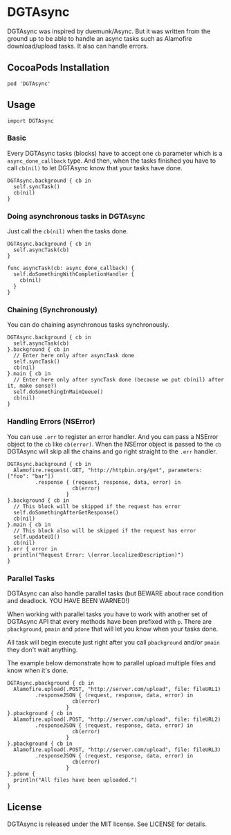 # DGTAsync
DGTAsync was inspired by duemunk/Async. But it was written from the ground up to be able to handle an async tasks such as Alamofire download/upload tasks. It also can handle errors.

## CocoaPods Installation
    pod 'DGTAsync'

## Usage

    import DGTAsync

### Basic

Every DGTAsync tasks (blocks) have to accept one `cb` parameter which is a `async_done_callback` type.
And then, when the tasks finished you have to call `cb(nil)` to let DGTAsync know that your tasks have done.

```
DGTAsync.background { cb in
  self.syncTask()
  cb(nil)
}
```
### Doing asynchronous tasks in DGTAsync

Just call the `cb(nil)` when the tasks done.

```
DGTAsync.background { cb in
  self.asyncTask(cb)
}

func asyncTask(cb: async_done_callback) {
  self.doSomethingWithCompletionHandler {
    cb(nil)
  }
}
```

### Chaining (Synchronously)

You can do chaining asynchronous tasks synchronously.

```
DGTAsync.background { cb in
  self.asyncTask(cb)
}.background { cb in
  // Enter here only after asyncTask done
  self.syncTask() 
  cb(nil)
}.main { cb in
  // Enter here only after syncTask done (because we put cb(nil) after it, make sense?)
  self.doSomethingInMainQueue()
  cb(nil)
}
```

### Handling Errors (NSError)

You can use `.err` to register an error handler. And you can pass a NSError object to the `cb` like `cb(error)`.
When the NSError object is passed to the `cb` DGTAsync will skip all the chains and go right straight to the `.err` handler.

```
DGTAsync.background { cb in
  Alamofire.request(.GET, "http://httpbin.org/get", parameters: ["foo": "bar"])
         .response { (request, response, data, error) in
                     cb(error)
                   }
}.background { cb in
  // This block will be skipped if the request has error
  self.doSomethingAfterGetResponse()
  cb(nil)
}.main { cb in
  // This block also will be skipped if the request has error
  self.updateUI()
  cb(nil)
}.err { error in
  println("Request Error: \(error.localizedDescription)")
}
```

### Parallel Tasks

DGTAsync can also handle parallel tasks (but BEWARE about race condition and deadlock. YOU HAVE BEEN WARNED!)

When working with parallel tasks you have to work with another set of DGTAsync API that every methods have been prefixed with `p`. There are `pbackground`, `pmain` and `pdone` that will let you know when your tasks done.

All task will begin execute just right after you call `pbackground` and/or `pmain` they don't wait anything.

The example below demonstrate how to parallel upload multiple files and know when it's done.

```
DGTAsync.pbackground { cb in
  Alamofire.upload(.POST, "http://server.com/upload", file: fileURL1)
         .responseJSON { (request, response, data, error) in
                     cb(error)
                   }
}.pbackground { cb in
  Alamofire.upload(.POST, "http://server.com/upload", file: fileURL2)
         .responseJSON { (request, response, data, error) in
                     cb(error)
                   }
}.pbackground { cb in
  Alamofire.upload(.POST, "http://server.com/upload", file: fileURL3)
         .responseJSON { (request, response, data, error) in
                     cb(error)
                   }
}.pdone { 
  println("All files have been uploaded.")
}
```

## License

DGTAsync is released under the MIT license. See LICENSE for details.
